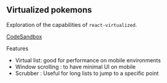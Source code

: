 ## Virtualized pokemons

Exploration of the capabilities of `react-virtualized`.

[CodeSandbox](https://codesandbox.io/s/github/ptbrowne/playgrounds/tree/master/scrub-list)

Features

* Virtual list: good for performance on mobile environments
* Window scrolling : to have minimal UI on mobile
* Scrubber : Useful for long lists to jump to a specific point
